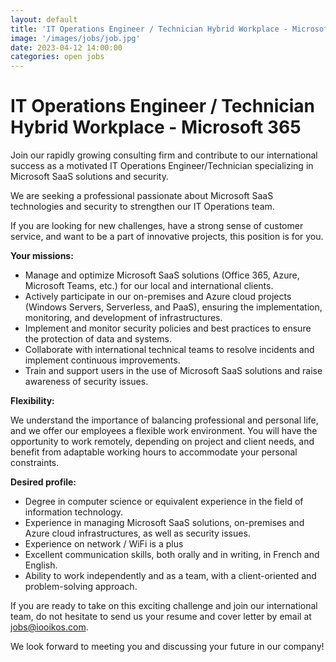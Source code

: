 ```yaml
---
layout: default
title: 'IT Operations Engineer / Technician Hybrid Workplace - Microsoft 365'
image: '/images/jobs/job.jpg'
date: 2023-04-12 14:00:00
categories: open jobs
---
```



**IT Operations Engineer / Technician Hybrid Workplace - Microsoft 365**
===============

Join our rapidly growing consulting firm and contribute to our international success as a motivated IT Operations Engineer/Technician specializing in Microsoft SaaS solutions and security.

We are seeking a professional passionate about Microsoft SaaS technologies and security to strengthen our IT Operations team.

If you are looking for new challenges, have a strong sense of customer service, and want to be a part of innovative projects, this position is for you.

**Your missions:**

* Manage and optimize Microsoft SaaS solutions (Office 365, Azure, Microsoft Teams, etc.) for our local and international clients.
* Actively participate in our on-premises and Azure cloud projects (Windows Servers, Serverless, and PaaS), ensuring the implementation, monitoring, and development of infrastructures.
* Implement and monitor security policies and best practices to ensure the protection of data and systems.
* Collaborate with international technical teams to resolve incidents and implement continuous improvements.
* Train and support users in the use of Microsoft SaaS solutions and raise awareness of security issues.

**Flexibility:**

We understand the importance of balancing professional and personal life, and we offer our employees a flexible work environment. You will have the opportunity to work remotely, depending on project and client needs, and benefit from adaptable working hours to accommodate your personal constraints.

**Desired profile:**

* Degree in computer science or equivalent experience in the field of information technology.
* Experience in managing Microsoft SaaS solutions, on-premises and Azure cloud infrastructures, as well as security issues.
* Experience on network / WiFi is a plus
* Excellent communication skills, both orally and in writing, in French and English.
* Ability to work independently and as a team, with a client-oriented and problem-solving approach.

If you are ready to take on this exciting challenge and join our international team, do not hesitate to send us your resume and cover letter by email at [jobs@iooikos.com](mailto:jobs@iooikos.com).

We look forward to meeting you and discussing your future in our company!